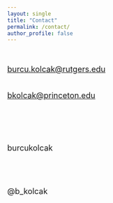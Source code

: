 ```yaml
---
layout: single
title: "Contact"
permalink: /contact/
author_profile: false
---
```


<br/>
<font size="4">

burcu.kolcak@rutgers.edu <br><br>

bkolcak@princeton.edu

<br/> <br/> <br/> 

<html>
<head>
<meta name="viewport" content="width=device-width, initial-scale=1">
<link rel="stylesheet" href="https://cdnjs.cloudflare.com/ajax/libs/font-awesome/4.7.0/css/font-awesome.min.css">
</head>
<body>

<i class="fa fa-github" style="font-size:36px"></i>  <a style="text-decoration:none; color = #C93312" href="https://github.com/burcukolcak" target = "blank_"> burcukolcak  </a>

<br/> <br/>

<i class="fab fa-twitter-square" style="font-size:36px"></i>  <a style="text-decoration:none; color = #C93312" href="https://twitter.com/b_kolcak" target = "blank_"> @b_kolcak  </a>
